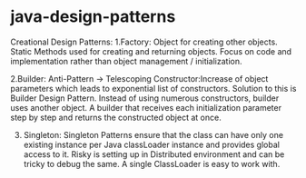 # java-design-patterns

Creational Design Patterns:
1.Factory: Object for creating other objects. Static Methods used for creating and returning objects. Focus on code and
implementation rather than object management / initialization.

2.Builder: Anti-Pattern -> Telescoping Constructor:Increase of object parameters which leads to exponential list of
constructors. Solution to this is Builder Design Pattern. Instead of using numerous constructors, builder uses another
object. A builder that receives each initialization parameter step by step and returns the constructed object at once.

3. Singleton: Singleton Patterns ensure that the class can have only one existing instance per Java classLoader instance
   and provides global access to it. Risky is setting up in Distributed environment and can be tricky to debug the same.
   A single ClassLoader is easy to work with.   


